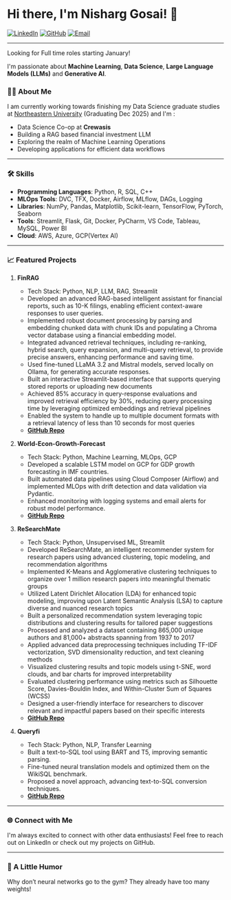 # Hi there, I'm Nisharg Gosai! 👋

[![LinkedIn](https://img.shields.io/badge/LinkedIn-0077B5?style=for-the-badge&logo=linkedin&logoColor=white)](https://www.linkedin.com/in/nisharggosai/)
[![GitHub](https://img.shields.io/badge/GitHub-181717?style=for-the-badge&logo=github&logoColor=white)](https://github.com/gosainisharg)
[![Email](https://img.shields.io/badge/Email-D14836?style=for-the-badge&logo=gmail&logoColor=white)](mailto:nisharggosai@gmail.com)

---

Looking for Full time roles starting January!

I'm passionate about **Machine Learning**, **Data Science**, **Large Language Models (LLMs)** and **Generative AI**.

### 👨‍💻 About Me

I am currently working towards finishing my Data Science graduate studies at [Northeastern University](https://www.khoury.northeastern.edu/) (Graduating Dec 2025) and I'm :
- Data Science Co-op at **Crewasis** 
- Building a RAG based financial investment LLM 
- Exploring the realm of Machine Learning Operations
- Developing applications for efficient data workflows

---

### 🛠 Skills

- **Programming Languages**: Python, R, SQL, C++
- **MLOps Tools**: DVC, TFX, Docker, Airflow, MLflow, DAGs, Logging
- **Libraries**: NumPy, Pandas, Matplotlib, Scikit-learn, TensorFlow, PyTorch, Seaborn
- **Tools**: Streamlit, Flask, Git, Docker, PyCharm, VS Code, Tableau, MySQL, Power BI
- **Cloud**: AWS, Azure, GCP(Vertex AI)

---

### 📈 Featured Projects

1. **FinRAG**
   - Tech Stack: Python, NLP, LLM, RAG, Streamlit
   - Developed an advanced RAG-based intelligent assistant for financial reports, such as 10-K filings, enabling efficient context-aware responses to user queries.
   - Implemented robust document processing by parsing and embedding chunked data with chunk IDs and populating a Chroma vector database using a financial embedding model.
   - Integrated advanced retrieval techniques, including re-ranking, hybrid search, query expansion, and multi-query retrieval, to provide precise answers, enhancing performance and saving time.
   - Used fine-tuned LLaMA 3.2 and Mistral models, served locally on Ollama, for generating accurate responses.
   - Built an interactive Streamlit-based interface that supports querying stored reports or uploading new documents
   - Achieved 85% accuracy in query-response evaluations and improved retrieval efficiency by 30%, reducing query processing time by leveraging optimized embeddings and retrieval pipelines
   - Enabled the system to handle up to multiple document formats with a retrieval latency of less than 10 seconds for most queries
   - **[GitHub Repo](https://github.com/gosainisharg/FinRAG)**

3. **World-Econ-Growth-Forecast**
   - Tech Stack: Python, Machine Learning, MLOps, GCP
   - Developed a scalable LSTM model on GCP for GDP growth forecasting in IMF countries.
   - Built automated data pipelines using Cloud Composer (Airflow) and implemented MLOps with drift detection and data validation via Pydantic.
   - Enhanced monitoring with logging systems and email alerts for robust model performance.
   - **[GitHub Repo](https://github.com/gosainisharg/World-Econ-Growth-Forecast)**

4. **ReSearchMate**
   - Tech Stack: Python, Unsupervised ML, Streamlit    
   - Developed ReSearchMate, an intelligent recommender system for research papers using advanced clustering, topic modeling, and recommendation algorithms
   - Implemented K-Means and Agglomerative clustering techniques to organize over 1 million research papers into meaningful thematic groups
   - Utilized Latent Dirichlet Allocation (LDA) for enhanced topic modeling, improving upon Latent Semantic Analysis (LSA) to capture diverse and nuanced research topics
   - Built a personalized recommendation system leveraging topic distributions and clustering results for tailored paper suggestions
   - Processed and analyzed a dataset containing 865,000 unique authors and 81,000+ abstracts spanning from 1937 to 2017
   - Applied advanced data preprocessing techniques including TF-IDF vectorization, SVD dimensionality reduction, and text cleaning methods
   - Visualized clustering results and topic models using t-SNE, word clouds, and bar charts for improved interpretability
   - Evaluated clustering performance using metrics such as Silhouette Score, Davies-Bouldin Index, and Within-Cluster Sum of Squares (WCSS)
   - Designed a user-friendly interface for researchers to discover relevant and impactful papers based on their specific interests
   - **[GitHub Repo](https://github.com/gosainisharg/ReSearchMate)**

5. **Queryfi**
   - Tech Stack: Python, NLP, Transfer Learning
   - Built a text-to-SQL tool using BART and T5, improving semantic parsing.
   - Fine-tuned neural translation models and optimized them on the WikiSQL benchmark.
   - Proposed a novel approach, advancing text-to-SQL conversion techniques.
   - **[GitHub Repo](https://github.com/gosainisharg/Queryfi)**

---

### 🌐 Connect with Me

I'm always excited to connect with other data enthusiasts! Feel free to reach out on LinkedIn or check out my projects on GitHub.

---
### 🤖 A Little Humor

Why don’t neural networks go to the gym?
They already have too many weights!

